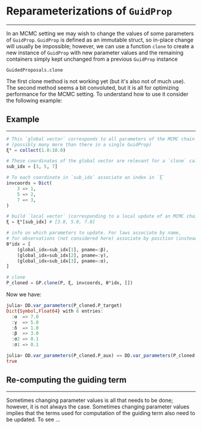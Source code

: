 # Reparameterizations of `GuidProp`
****************
In an MCMC setting we may wish to change the values of some parameters of `GuidProp`. `GuidProp` is defined as an immutable struct, so in-place change will usually be impossible; however, we can use a function `clone` to create a new instance of `GuidProp` with new parameter values and the remaining containers simply kept unchanged from a previous `GuidProp` instance

```@docs
GuidedProposals.clone
```

The first clone method is not working yet (but it's also not of much use).
The second method seems a bit convoluted, but it is all for optimizing performance for the MCMC setting. To understand how to use it consider the following example:

## Example
----------
```julia
# This `global vector` corresponds to all parameters of the MCMC chain
# (possibly many more than there in a single GuidProp)
ξ° = collect(1.0:10.0)

# These coordinates of the global vector are relevant for a `clone` call
sub_idx = [3, 5, 7]

# To each coordinate in `sub_idx` associate an index in `ξ`
invcoords = Dict(
	3 => 1,
	5 => 2,
	7 => 3,
)

# build `local vector` (corresponding to a local update of an MCMC chain)
ξ = ξ°[sub_idx] # [3.0, 5.0, 7.0]

# info on which parameters to update. For laws associate by name,
# for observations (not considered here) associate by position (instead of pname use local_idx)
θ°idx = [
	(global_idx=sub_idx[1], pname=:β),
	(global_idx=sub_idx[2], pname=:γ),
	(global_idx=sub_idx[3], pname=:α),
]

# clone
P_cloned = GP.clone(P, ξ, invcoords, θ°idx, [])
```
Now we have:
```julia
julia> DD.var_parameters(P_cloned.P_target)
Dict{Symbol,Float64} with 6 entries:
  :α  => 7.0
  :γ  => 5.0
  :δ  => 1.0
  :β  => 3.0
  :σ2 => 0.1
  :σ1 => 0.1

julia> DD.var_parameters(P_cloned.P_aux) == DD.var_parameters(P_cloned.P_target)
true
```

## Re-computing the guiding term
-----------------
Sometimes changing parameter values is all that needs to be done; however, it is not always the case. Sometimes changing parameter values implies that the terms used for computation of the guiding term also need to be updated. To see ...
